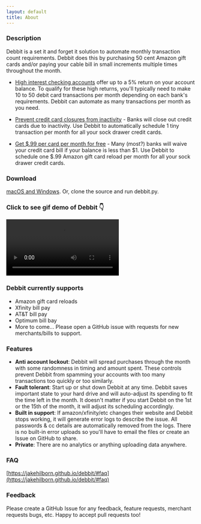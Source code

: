 ```yaml
---
layout: default
title: About
---
```


### Description

Debbit is a set it and forget it solution to automate monthly transaction count requirements. Debbit does this by purchasing 50 cent Amazon gift cards and/or paying your cable bill in small increments multiple times throughout the month.

* [High interest checking accounts](https://www.doctorofcredit.com/high-interest-savings-to-get/#Mega_High-Interest_Nationwide) offer up to a 5% return on your account balance. To qualify for these high returns, you'll typically need to make 10 to 50 debit card transactions per month depending on each bank's requirements. Debbit can automate as many transactions per month as you need.

* [Prevent credit card closures from inactivity](https://www.doctorofcredit.com/which-banks-close-credit-cards-for-inactivity/) - Banks will close out credit cards due to inactivity. Use Debbit to automatically schedule 1 tiny transaction per month for all your sock drawer credit cards.

* [Get $.99 per card per month for free](https://www.doctorofcredit.com/small-balance-waiver-a-k-a-lots-of-free-99-cent-amazon-gcs/) - Many (most?) banks will waive your credit card bill if your balance is less than $1. Use Debbit to schedule one $.99 Amazon gift card reload per month for all your sock drawer credit cards.

### Download

[macOS and Windows](https://github.com/jakehilborn/debbit/releases). Or, clone the source and run debbit.py.

### Click to see gif demo of Debbit 👇

<video controls loop class="embeded-video">
  <source src="https://i.imgur.com/6TQjwsI.mp4" type="video/mp4">
</video>

### Debbit currently supports
- Amazon gift card reloads
- Xfinity bill pay
- AT&T bill pay
- Optimum bill bay
- More to come... Please open a GitHub issue with requests for new merchants/bills to support.

### Features
- **Anti account lockout**: Debbit will spread purchases through the month with some randomness in timing and amount spent. These controls prevent Debbit from spamming your accounts with too many transactions too quickly or too similarly.
- **Fault tolerant**: Start up or shut down Debbit at any time. Debbit saves important state to your hard drive and will auto-adjust its spending to fit the time left in the month. It doesn't matter if you start Debbit on the 1st or the 15th of the month, it will adjust its scheduling accordingly.
- **Built in support**: If amazon/xfinity/etc changes their website and Debbit stops working, it will generate error logs to describe the issue. All passwords & cc details are automatically removed from the logs. There is no built-in error uploads so you'll have to email the files or create an Issue on GitHub to share.
- **Private**: There are no analytics or anything uploading data anywhere.

### FAQ
[https://jakehilborn.github.io/debbit/#faq](https://jakehilborn.github.io/debbit/#faq)

### Feedback
Please create a GitHub Issue for any feedback, feature requests, merchant requests bugs, etc. Happy to accept pull requests too!

